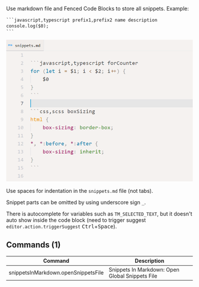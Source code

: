 Use markdown file and Fenced Code Blocks to store all snippets. Example:

````
```javascript,typescript prefix1,prefix2 name description
console.log($0);
```
````

![demo_of_markdown_file](./img/demo.png)

Use spaces for indentation in the `snippets.md` file (not tabs).

Snippet parts can be omitted by using underscore sign `_`.

There is autocomplete for variables such as `TM_SELECTED_TEXT`, but it doesn't auto show inside the code block (need to trigger suggest `editor.action.triggerSuggest` <kbd>Ctrl</kbd>+<kbd>Space</kbd>).


<!-- COMMANDS_START -->
## Commands (1)

|Command|Description|
|-|-|
|snippetsInMarkdown.openSnippetsFile|Snippets In Markdown: Open Global Snippets File|
<!-- COMMANDS_END -->